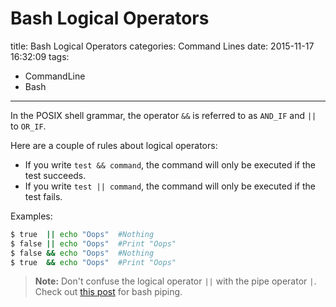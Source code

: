 # Bash Logical Operators
title: Bash Logical Operators
categories: Command Lines
date: 2015-11-17 16:32:09
tags:
- CommandLine
- Bash

---

In the POSIX shell grammar, the operator `&&` is referred to as `AND_IF` and `||` to `OR_IF`.
<!--more-->
Here are a couple of rules about logical operators:
- If you write `test && command`, the command will only be executed if the test succeeds.
- If you write `test || command`, the command will only be executed if the test fails.

Examples:
``` bash
$ true  || echo "Oops"  #Nothing
$ false || echo "Oops"  #Print "Oops"
$ false && echo "Oops"  #Nothing
$ true  && echo "Oops"  #Print "Oops"
```

>**Note:** Don't confuse the logical operator `||` with the pipe operator `|`. Check out [this post](http://hackjutsu.com/2015/11/16/Bash-Redirection/) for bash piping.
